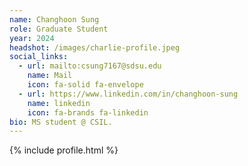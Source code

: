 ```yaml
---
name: Changhoon Sung
role: Graduate Student
year: 2024
headshot: /images/charlie-profile.jpeg
social_links:
  - url: mailto:csung7167@sdsu.edu
    name: Mail
    icon: fa-solid fa-envelope
  - url: https://www.linkedin.com/in/changhoon-sung
    name: linkedin
    icon: fa-brands fa-linkedin
bio: MS student @ CSIL.
---
```


{% include profile.html %}